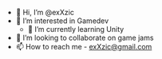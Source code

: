 - 👋 Hi, I’m @exXzic
- 👀 I’m interested in Gamedev
  - 🌱 I’m currently learning Unity
- 💞️ I’m looking to collaborate on game jams
- 📫 How to reach me - exXzic@gmail.com
<!---
exXzic/exXzic is a ✨ special ✨ repository because its `README.md` (this file) appears on your GitHub profile.
You can click the Preview link to take a look at your changes.
--->

